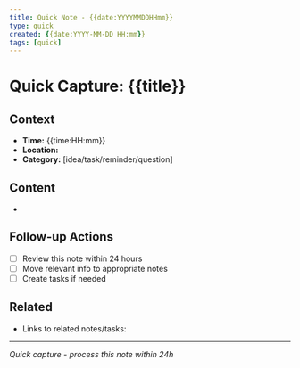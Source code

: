 ```yaml
---
title: Quick Note - {{date:YYYYMMDDHHmm}}
type: quick
created: {{date:YYYY-MM-DD HH:mm}}
tags: [quick]
---
```


# Quick Capture: {{title}}

## Context
- **Time:** {{time:HH:mm}}
- **Location:** 
- **Category:** [idea/task/reminder/question]

## Content
- 

## Follow-up Actions
- [ ] Review this note within 24 hours
- [ ] Move relevant info to appropriate notes
- [ ] Create tasks if needed

## Related
- Links to related notes/tasks:

---
*Quick capture - process this note within 24h*
